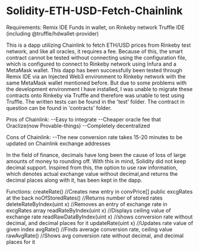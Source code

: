 # Solidity-ETH-USD-Fetch-Chainlink
Requirements:
Remix IDE
Funds in wallet, on Rinkeby network
Truffle IDE (including @truffle/hdwallet-provider)

This is a dapp utilizing Chainlink to fetch ETH/USD prices from Rinkeby test network, and like all oracles, it requires a fee.
Because of this, the smart contract cannot be tested without connecting using the configuration file, which is configured to connect to 
Rinkeby network using Infura and a MetaMask wallet.
This dapp has been successfully been tested through Remix IDE via an Injected Web3 environment to Rinkeby network with the same MetaMask wallet mentioned before.
But due to some problems with the development environment I have installed, I was unable to migrate these contracts onto Rinkeby via Truffle and therefore
was unable to test using Truffle. The written tests can be found in the 'test' folder. The contract in question can be found in 'contracts' folder.

Pros of Chainlink:
--Easy to integrate
--Cheaper oracle fee that Oraclize(now Provable-things)
--Completely decentralized

Cons of Chainlink:
--The new conversion rate takes 15-20 minutes to be updated on Chainlink exchange addresses

In the field of finance, decimals have long been the cause of loss of large amounts of money to rounding off. With this in mind, Solidity did not keep decimal support.
Inspired from this, the option to use raw information, which denotes actual exchange value without decimal,and returns the decimal places along with it, has 
been kept in the dapp.

Functions:
createRate()  //Creates new entry in convPrice[] public excgRates at the back
noOfStoredRates()   //Returns number of stored rates
deleteRateByIndex(uint x)      //Removes an entry of exchange rate in excgRates array
readRateByIndex(uint x)       //Displays ceiling value of exchange rate
readRawDataByIndex(uint x)         //shows conversion rate without decimal, and decimal places for it
updateRate(uint x)         //Updates rate value of given index
avgRate()        //Finds average conversion rate, ceiling value
rawAvgRate()           //Shows avg conversion rate without decimal, and decimal places for it
